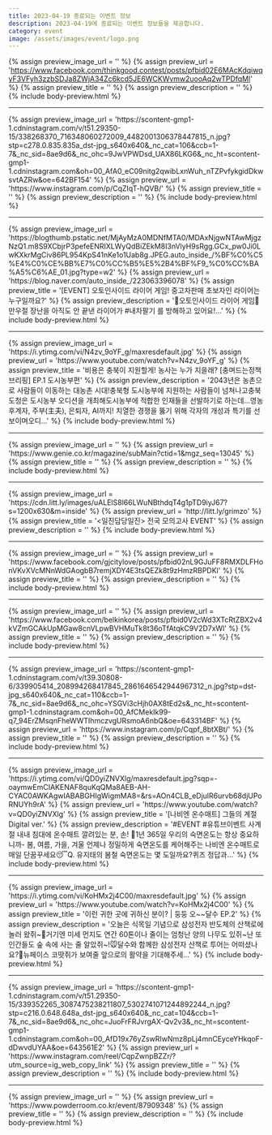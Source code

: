 ```yaml
---
title: 2023-04-19 종료되는 이벤트 정보
description: 2023-04-19에 종료되는 이벤트 정보들을 제공합니다.
category: event
image: /assets/images/event/logo.png
---
```

{% assign preview_image_url = '' %}
{% assign preview_url = 'https://www.facebook.com/thinkgood.contest/posts/pfbid02E6MAcKdqiwqyF3VFyh3zzbSDJa8ZWjA34Zc6kcd5JE6WCKWvmw2uooAq2wTPDfqMl' %}
{% assign preview_title = '' %}
{% assign preview_description = '' %}
{% include body-preview.html %}
<hr>{% assign preview_image_url = 'https://scontent-gmp1-1.cdninstagram.com/v/t51.29350-15/338268370_716348060272009_4482001306378447815_n.jpg?stp=c278.0.835.835a_dst-jpg_s640x640&amp;_nc_cat=106&amp;ccb=1-7&amp;_nc_sid=8ae9d6&amp;_nc_ohc=9JwVPWDsd_UAX86LKG6&amp;_nc_ht=scontent-gmp1-1.cdninstagram.com&amp;oh=00_AfA0_eC09nitg2qwibLxnWuh_nTZPvfykgidDkwsvtAZRw&amp;oe=642BF154' %}
{% assign preview_url = 'https://www.instagram.com/p/CqZIqT-hQVB/' %}
{% assign preview_title = '' %}
{% assign preview_description = '' %}
{% include body-preview.html %}
<hr>{% assign preview_image_url = 'https://blogthumb.pstatic.net/MjAyMzA0MDNfMTA0/MDAxNjgwNTAwMjgzNzQ1.m8S9XCbjrP3pefeENRIXLWyQdBiZEkM8I3nVlyH9sRgg.GCx_pw0Ji0LwKXkrMgCiv86PL954KpS41nKe1o1Uab8g.JPEG.auto_inside_/%BF%C0%C5%E4%C0%CE%BB%E7%C0%CC%B5%E5%2B4%BF%F9_%C0%CC%BA%A5%C6%AE_01.jpg?type=w2' %}
{% assign preview_url = 'https://blog.naver.com/auto_inside_/223063396078' %}
{% assign preview_title = '[EVENT] 오토인사이드 라이어 게임! 중고차판매 초보자인 라이어는 누구일까요?' %}
{% assign preview_description = '💙오토인사이드 라이어 게임💙 만우절 장난을 아직도 안 끝낸 라이어가 #내차팔기 를 방해하고 있어요!...' %}
{% include body-preview.html %}
<hr>{% assign preview_image_url = 'https://i.ytimg.com/vi/N4zv_9oYF_g/maxresdefault.jpg' %}
{% assign preview_url = 'https://www.youtube.com/watch?v=N4zv_9oYF_g' %}
{% assign preview_title = '비용은 충북이 지원할게! 농사는 누가 지을래? [충며드는정책브리핑] EP.1 도시농부편' %}
{% assign preview_description = '2043년은 농촌으로 사람들이 이동하는 대농촌 시대!충북형 도시농부에 지원하는 사람들이 넘쳐나고충북도청은 도시농부 오디션을 개최해도시농부에 적합한 인재들을 선발하기로 하는데...영농후계자, 주부(主夫), 은퇴자, AI까지! 치열한 경쟁을 뚫기 위해 각자의 개성과 특기를 선보이며오디...' %}
{% include body-preview.html %}
<hr>{% assign preview_image_url = '' %}
{% assign preview_url = 'https://www.genie.co.kr/magazine/subMain?ctid=1&mgz_seq=13045' %}
{% assign preview_title = '' %}
{% assign preview_description = '' %}
{% include body-preview.html %}
<hr>{% assign preview_image_url = 'https://cdn.litt.ly/images/uALElS8l66LWuNBthdqT4g1pTD9iyJ67?s=1200x630&amp;m=inside' %}
{% assign preview_url = 'http://litt.ly/grimzo' %}
{% assign preview_title = '&lt;일진담당일진&gt; 전국 모의고사 EVENT' %}
{% assign preview_description = '' %}
{% include body-preview.html %}
<hr>{% assign preview_image_url = '' %}
{% assign preview_url = 'https://www.facebook.com/gjcitylove/posts/pfbid02nL9GJuFF8RMXDLFHonVKvXVcMNnWdGAogbB7remjXDY4E3tsQEZk8t9zHmzRBPDKl' %}
{% assign preview_title = '' %}
{% assign preview_description = '' %}
{% include body-preview.html %}
<hr>{% assign preview_image_url = '' %}
{% assign preview_url = 'https://www.facebook.com/belkinkorea/posts/pfbid0V2cWd3XTcRtZBX2v4kVZmGCAkUpMGaw8cnVLpwBVHMuTk8t36oTfAtqkC9V2D7xWl' %}
{% assign preview_title = '' %}
{% assign preview_description = '' %}
{% include body-preview.html %}
<hr>{% assign preview_image_url = 'https://scontent-gmp1-1.cdninstagram.com/v/t39.30808-6/339905414_208994268417845_2861646542944967312_n.jpg?stp=dst-jpg_s640x640&amp;_nc_cat=110&amp;ccb=1-7&amp;_nc_sid=8ae9d6&amp;_nc_ohc=YSGVi3cHjh0AX8tEd2s&amp;_nc_ht=scontent-gmp1-1.cdninstagram.com&amp;oh=00_AfCMekIk99-q7_94ErZMsqnFheWWTIhmczvgURsmoA6nbQ&amp;oe=643314BF' %}
{% assign preview_url = 'https://www.instagram.com/p/Cqpf_8btXBt/' %}
{% assign preview_title = '' %}
{% assign preview_description = '' %}
{% include body-preview.html %}
<hr>{% assign preview_image_url = 'https://i.ytimg.com/vi/QD0yiZNVXlg/maxresdefault.jpg?sqp=-oaymwEmCIAKENAF8quKqQMa8AEB-AH-CYAC0AWKAgwIABABGHIgWigmMA8=&amp;rs=AOn4CLB_eDjulR6urvb68djUPoRNUYh9rA' %}
{% assign preview_url = 'https://www.youtube.com/watch?v=QD0yiZNVXlg' %}
{% assign preview_title = '[나비엔 온수매트] 그들의 계절 Digital ver.' %}
{% assign preview_description = '#EVENT #유튜브이벤트 사계절 내내 침대에 온수매트 깔려있는 분, 손! 🤚1년 365일 우리의 숙면온도는 항상 중요하니까- 봄, 여름, 가을, 겨울 언제나 정밀하게 숙면온도를 케어해주는 나비엔 온수매트로 매일 단꿈꾸세요😴Q. 유지태의 봄철 숙면온도는 몇 도일까요?퀴즈 정답과...' %}
{% include body-preview.html %}
<hr>{% assign preview_image_url = 'https://i.ytimg.com/vi/KoHMx2j4C00/maxresdefault.jpg' %}
{% assign preview_url = 'https://www.youtube.com/watch?v=KoHMx2j4C00' %}
{% assign preview_title = '이런 귀한 곳에 귀하신 분이? | 둥둥 오~~달수 EP.2' %}
{% assign preview_description = '오늘은 식목일 기념으로 삼성전자 반도체의 산책로에 놀러 왔쥐~🌳거기엔 미세 먼지도 연간 60톤이나 줄이는 엄청난 양의 나무도 있쥐~난 또 인간들도 숲 속에 사는 줄 알았쥐~!🐭달수와 함께한 삼성전자 산책로 투어는 어떠셨나요?🤭뉴페이스 코땃쥐가 보여줄 앞으로의 활약을 기대해주세...' %}
{% include body-preview.html %}
<hr>{% assign preview_image_url = 'https://scontent-gmp1-1.cdninstagram.com/v/t51.29350-15/339352265_3087475238211807_5302741071244892244_n.jpg?stp=c216.0.648.648a_dst-jpg_s640x640&amp;_nc_cat=104&amp;ccb=1-7&amp;_nc_sid=8ae9d6&amp;_nc_ohc=JuoFrFRJvrgAX-Qv2v3&amp;_nc_ht=scontent-gmp1-1.cdninstagram.com&amp;oh=00_AfD19x76yZswRIwNmz8pLj4mnCEyceYHkqoF-dDwvdUYAA&amp;oe=643561E2' %}
{% assign preview_url = 'https://www.instagram.com/reel/CqpZwnpBZZr/?utm_source=ig_web_copy_link' %}
{% assign preview_title = '' %}
{% assign preview_description = '' %}
{% include body-preview.html %}
<hr>{% assign preview_image_url = '' %}
{% assign preview_url = 'https://www.powderroom.co.kr/event/87909348' %}
{% assign preview_title = '' %}
{% assign preview_description = '' %}
{% include body-preview.html %}